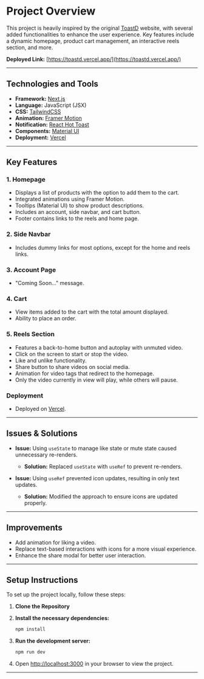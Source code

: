 # Project Overview

This project is heavily inspired by the original [ToastD](https://www.toastd.in/) website, with several added functionalities to enhance the user experience. Key features include a dynamic homepage, product cart management, an interactive reels section, and more.

**Deployed Link:** [https://toastd.vercel.app/](https://toastd.vercel.app/)

---

## Technologies and Tools

- **Framework:** [Next.js](https://nextjs.org/)
- **Language:** JavaScript (JSX)
- **CSS:** [TailwindCSS](https://tailwindcss.com/)
- **Animation:** [Framer Motion](https://www.framer.com/motion/)
- **Notification:** [React Hot Toast](https://react-hot-toast.com/)
- **Components:** [Material UI](https://mui.com/)
- **Deployment:** [Vercel](https://vercel.com/)

---

## Key Features

### 1. Homepage

- Displays a list of products with the option to add them to the cart.
- Integrated animations using Framer Motion.
- Tooltips (Material UI) to show product descriptions.
- Includes an account, side navbar, and cart button.
- Footer contains links to the reels and home page.

### 2. Side Navbar

- Includes dummy links for most options, except for the home and reels links.

### 3. Account Page

- "Coming Soon..." message.

### 4. Cart

- View items added to the cart with the total amount displayed.
- Ability to place an order.

### 5. Reels Section

- Features a back-to-home button and autoplay with unmuted video.
- Click on the screen to start or stop the video.
- Like and unlike functionality.
- Share button to share videos on social media.
- Animation for video tags that redirect to the homepage.
- Only the video currently in view will play, while others will pause.

### Deployment

- Deployed on [Vercel](https://vercel.com/).

---

## Issues & Solutions

- **Issue:** Using `useState` to manage like state or mute state caused unnecessary re-renders.

  - **Solution:** Replaced `useState` with `useRef` to prevent re-renders.

- **Issue:** Using `useRef` prevented icon updates, resulting in only text updates.
  - **Solution:** Modified the approach to ensure icons are updated properly.

---

## Improvements

- Add animation for liking a video.
- Replace text-based interactions with icons for a more visual experience.
- Enhance the share modal for better user interaction.

---

## Setup Instructions

To set up the project locally, follow these steps:

1. **Clone the Repository**

2. **Install the necessary dependencies:**

   ```bash
   npm install
   ```

3. **Run the development server:**

   ```bash
   npm run dev
   ```

4. Open [http://localhost:3000](http://localhost:3000) in your browser to view the project.

---
